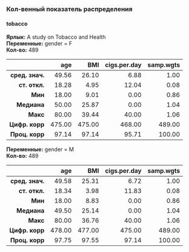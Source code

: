 ### Кол-венный показатель распределения  
#### tobacco  
**Ярлык:** A study on Tobacco and Health  
**Переменные:** gender = F  
**Кол-во:** 489  

|          &nbsp; |    age |    BMI | cigs.per.day | samp.wgts |
|----------------:|-------:|-------:|-------------:|----------:|
| **сред. знач.** |  49.56 |  26.10 |         6.88 |      1.00 |
|   **ст. откл.** |  18.28 |   4.95 |        12.04 |      0.08 |
|         **Mин** |  18.00 |   9.01 |         0.00 |      0.86 |
|     **Mедиана** |  50.00 |  25.87 |         0.00 |      1.04 |
|        **Mакс** |  80.00 |  39.44 |        40.00 |      1.06 |
|  **Цифр. корр** | 475.00 | 475.00 |       468.00 |    489.00 |
|  **Проц. корр** |  97.14 |  97.14 |        95.71 |    100.00 |

**Переменные:** gender = M  
**Кол-во:** 489  

|          &nbsp; |    age |    BMI | cigs.per.day | samp.wgts |
|----------------:|-------:|-------:|-------------:|----------:|
| **сред. знач.** |  49.58 |  25.31 |         6.72 |      1.00 |
|   **ст. откл.** |  18.34 |   3.98 |        11.83 |      0.08 |
|         **Mин** |  18.00 |   8.83 |         0.00 |      0.86 |
|     **Mедиана** |  49.50 |  25.14 |         0.00 |      1.04 |
|        **Mакс** |  80.00 |  36.76 |        40.00 |      1.06 |
|  **Цифр. корр** | 478.00 | 477.00 |       475.00 |    489.00 |
|  **Проц. корр** |  97.75 |  97.55 |        97.14 |    100.00 |
